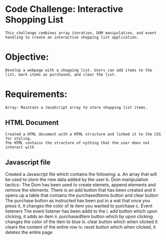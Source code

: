 # Code Challenge: Interactive Shopping List
    This challenge combines array iteration, DOM manipulation, and event handling to create an interactive shopping list application.

# Objective:
    Develop a webpage with a shopping list. Users can add items to the list, mark items as purchased, and clear the list.

# Requirements:
    Array: Maintain a JavaScript array to store shopping list items.

## HTML Document
    Created a HTML document with a HTML structure and linked it to the CSS for styling.
    The HTML contains the structure of nything that the user does not interact with

## Javascript file
Created a Javascript file which contains the following:
a. An array that will be used to store the new data added by the user
b. Dom manipulation tactics- The Dom has been used to create elemets, append elements and remove the elements. 
    There is an add button that has been created and it opens up a table that contains the purchasedItems button and clear button
    The purchase button as instructed has been put in a wat that once you press it, it changes the color of te item you wanted to purchase
c. Event listeners
    The event listener has been addd to the 
    i. add button which upon clicking, it adds an item
    ii. purchasedItem button which by upon clicking changes the color of the item to blue
    iii. clear button which when clicked it clears the content of the entire row
    iv. reset button which when clicked, it deletes the entire page


 

